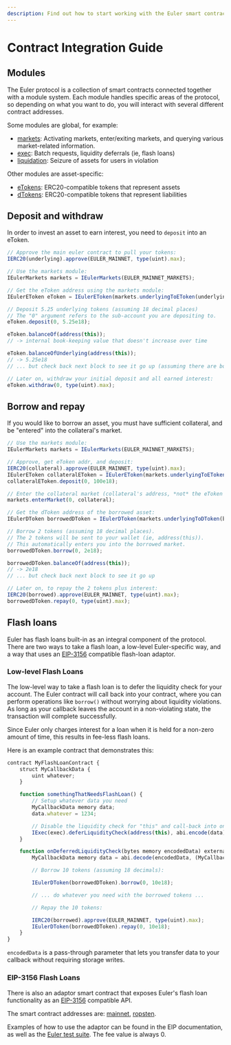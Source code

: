 ```yaml
---
description: Find out how to start working with the Euler smart contracts
---
```


# Contract Integration Guide

## Modules

The Euler protocol is a collection of smart contracts connected together with a module system. Each module handles specific areas of the protocol, so depending on what you want to do, you will interact with several different contract addresses.

Some modules are global, for example:

* [markets](integration-guide.md#markets): Activating markets, enter/exiting markets, and querying various market-related information.
* [exec](integration-guide.md#exec): Batch requests, liquidity deferrals (ie, flash loans)
* [liquidation](integration-guide.md#liquidation): Seizure of assets for users in violation

Other modules are asset-specific:

* [eTokens](integration-guide.md#eTokens): ERC20-compatible tokens that represent assets
* [dTokens](integration-guide.md#dTokens): ERC20-compatible tokens that represent liabilities

## Deposit and withdraw

In order to invest an asset to earn interest, you need to `deposit` into an eToken.

```javascript
// Approve the main euler contract to pull your tokens:
IERC20(underlying).approve(EULER_MAINNET, type(uint).max);

// Use the markets module:
IEulerMarkets markets = IEulerMarkets(EULER_MAINNET_MARKETS);

// Get the eToken address using the markets module:
IEulerEToken eToken = IEulerEToken(markets.underlyingToEToken(underlying));

// Deposit 5.25 underlying tokens (assuming 18 decimal places)
// The "0" argument refers to the sub-account you are depositing to.
eToken.deposit(0, 5.25e18);

eToken.balanceOf(address(this));
// -> internal book-keeping value that doesn't increase over time

eToken.balanceOfUnderlying(address(this));
// -> 5.25e18
// ... but check back next block to see it go up (assuming there are borrowers)

// Later on, withdraw your initial deposit and all earned interest:
eToken.withdraw(0, type(uint).max);
```

## Borrow and repay

If you would like to borrow an asset, you must have sufficient collateral, and be "entered" into the collateral's market.

```javascript
// Use the markets module:
IEulerMarkets markets = IEulerMarkets(EULER_MAINNET_MARKETS);

// Approve, get eToken addr, and deposit:
IERC20(collateral).approve(EULER_MAINNET, type(uint).max);
IEulerEToken collateralEToken = IEulerEToken(markets.underlyingToEToken(collateral));
collateralEToken.deposit(0, 100e18);

// Enter the collateral market (collateral's address, *not* the eToken address):
markets.enterMarket(0, collateral);

// Get the dToken address of the borrowed asset:
IEulerDToken borrowedDToken = IEulerDToken(markets.underlyingToDToken(borrowed));

// Borrow 2 tokens (assuming 18 decimal places).
// The 2 tokens will be sent to your wallet (ie, address(this)).
// This automatically enters you into the borrowed market.
borrowedDToken.borrow(0, 2e18);

borrowedDToken.balanceOf(address(this));
// -> 2e18
// ... but check back next block to see it go up

// Later on, to repay the 2 tokens plus interest:
IERC20(borrowed).approve(EULER_MAINNET, type(uint).max);
borrowedDToken.repay(0, type(uint).max);
```

## Flash loans

Euler has flash loans built-in as an integral component of the protocol. There are two ways to take a flash loan, a low-level Euler-specific way, and a way that uses an [EIP-3156](https://eips.ethereum.org/EIPS/eip-3156) compatible flash-loan adaptor.

### Low-level Flash Loans

The low-level way to take a flash loan is to defer the liquidity check for your account. The Euler contract will call back into your contract, where you can perform operations like `borrow()` without worrying about liquidity violations. As long as your callback leaves the account in a non-violating state, the transaction will complete successfully.

Since Euler only charges interest for a loan when it is held for a non-zero amount of time, this results in fee-less flash loans.

Here is an example contract that demonstrates this:

```javascript
contract MyFlashLoanContract {
    struct MyCallbackData {
        uint whatever;
    }

    function somethingThatNeedsFlashLoan() {
        // Setup whatever data you need
        MyCallbackData memory data;
        data.whatever = 1234;

        // Disable the liquidity check for "this" and call-back into onDeferredLiquidityCheck:
        IExec(exec).deferLiquidityCheck(address(this), abi.encode(data));
    }

    function onDeferredLiquidityCheck(bytes memory encodedData) external override {
        MyCallbackData memory data = abi.decode(encodedData, (MyCallbackData));

        // Borrow 10 tokens (assuming 18 decimals):

        IEulerDToken(borrowedDToken).borrow(0, 10e18);

        // ... do whatever you need with the borrowed tokens ...

        // Repay the 10 tokens:

        IERC20(borrowed).approve(EULER_MAINNET, type(uint).max);
        IEulerDToken(borrowedDToken).repay(0, 10e18);
    }
}
```

`encodedData` is a pass-through parameter that lets you transfer data to your callback without requiring storage writes.

### EIP-3156 Flash Loans

There is also an adaptor smart contract that exposes Euler's flash loan functionality as an [EIP-3156](https://eips.ethereum.org/EIPS/eip-3156) compatible API.

The smart contract addresses are: [mainnet](https://etherscan.io/address/0x07df2ad9878F8797B4055230bbAE5C808b8259b3), [ropsten](https://ropsten.etherscan.io/address/0x0e60a8406a94787842f07221d2Fb5Bf19856CeA5).

Examples of how to use the adaptor can be found in the EIP documentation, as well as the [Euler test suite](https://github.com/euler-xyz/euler-contracts/blob/master/contracts/test/FlashLoanAdaptorTest.sol). The fee value is always 0.
